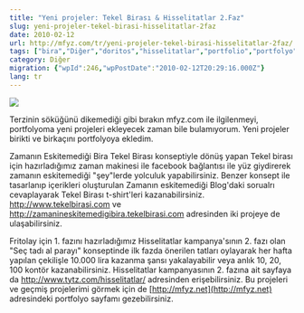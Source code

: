 ```yaml
---
title: "Yeni projeler: Tekel Birası & Hisselitatlar 2.Faz"
slug: yeni-projeler-tekel-birasi-hisselitatlar-2faz
date: 2010-02-12
url: http://mfyz.com/tr/yeni-projeler-tekel-birasi-hisselitatlar-2faz/
tags: ["bira","Diğer","doritos","hisselitatlar","portfolio","portfolyo","projeler","tekel","tytz"]
category: Diğer
migration: {"wpId":246,"wpPostDate":"2010-02-12T20:29:16.000Z"}
lang: tr
---
```


![](/images/archive/tr/2010/02/tekel-htk.jpg)

Terzinin söküğünü dikemediği gibi bırakın mfyz.com ile ilgilenmeyi, portfolyoma yeni projeleri ekleyecek zaman bile bulamıyorum. Yeni projeler birikti ve birkaçını portfolyoya ekledim.

Zamanın Eskitemediği Bira Tekel Birası konseptiyle dönüş yapan Tekel birası için hazırladığımız zaman makinesi ile facebook bağlantısı ile yüz giydirerek zamanın eskitemediği "şey"lerde yolculuk yapabilirsiniz. Benzer konsept ile tasarlanıp içerikleri oluşturulan Zamanın eskitemediği Blog'daki sorualrı cevaplayarak Tekel Birası t-shirt'leri kazanabilirsiniz. http://www.tekelbirasi.com ve http://zamanineskitemedigibira.tekelbirasi.com adresinden iki projeye de ulaşabilirsiniz.

Fritolay için 1. fazını hazırladığımız Hisselitatlar kampanya'sının 2. fazı olan "Seç tadı al parayı" konseptinde ilk fazda önerilen tatları oylayarak her hafta yapılan çekilişle 10.000 lira kazanma şansı yakalayabilir veya anlık 10, 20, 100 kontör kazanabilirsiniz. Hisselitatlar kampanyasının 2. fazına ait sayfaya da http://www.tytz.com/hisselitatlar/ adresinden erişebilirsiniz. Bu projeleri ve geçmiş projelerimi görmek için de [http://mfyz.net](http://mfyz.net) adresindeki portfolyo sayfamı gezebilirsiniz.